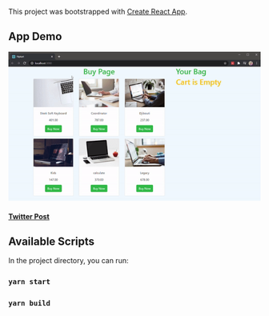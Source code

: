 This project was bootstrapped with [Create React App](https://github.com/facebook/create-react-app).

## App Demo

![](./assets/output.gif)

#### [Twitter Post](https://twitter.com/theJwala/status/1273852738598666240?s=20)

## Available Scripts

In the project directory, you can run:

### `yarn start`

### `yarn build`
